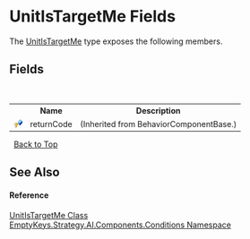 # UnitIsTargetMe Fields
 

The <a href="T_EmptyKeys_Strategy_AI_Components_Conditions_UnitIsTargetMe">UnitIsTargetMe</a> type exposes the following members.


## Fields
&nbsp;<table><tr><th></th><th>Name</th><th>Description</th></tr><tr><td>![Protected field](media/protfield.gif "Protected field")</td><td>returnCode</td><td> (Inherited from BehaviorComponentBase.)</td></tr></table>&nbsp;
<a href="#unitistargetme-fields">Back to Top</a>

## See Also


#### Reference
<a href="T_EmptyKeys_Strategy_AI_Components_Conditions_UnitIsTargetMe">UnitIsTargetMe Class</a><br /><a href="N_EmptyKeys_Strategy_AI_Components_Conditions">EmptyKeys.Strategy.AI.Components.Conditions Namespace</a><br />
